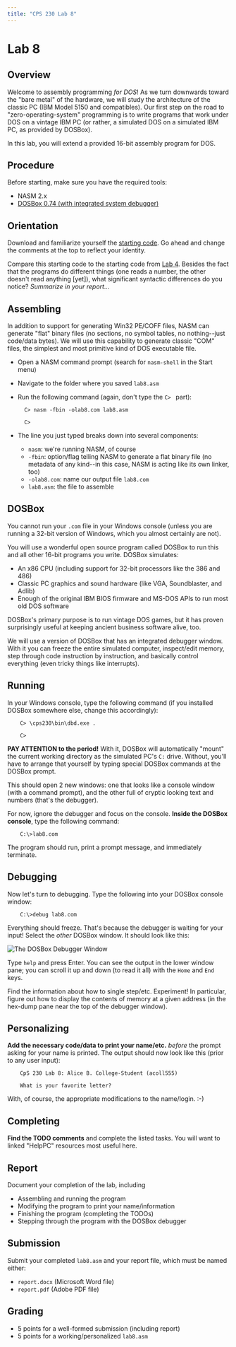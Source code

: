 ```yaml
---
title: "CPS 230 Lab 8"
---
```


# Lab 8
## Overview

Welcome to assembly programming *for DOS*!  As we turn downwards toward the "bare metal" of the hardware, we will study
the architecture of the classic PC (IBM Model 5150 and compatibles).  Our first step on the road to "zero-operating-system"
programming is to write programs that work under DOS on a vintage IBM PC (or rather, a simulated DOS on a simulated IBM PC,
as provided by DOSBox).

In this lab, you will extend a provided 16-bit assembly program for DOS.

## Procedure

Before starting, make sure you have the required tools:

* NASM 2.x
* [DOSBox 0.74 (with integrated system debugger)](/course/bju/content/cps230/downloads/dbd.zip)

## Orientation
 
Download and familiarize yourself the [starting code](/course/bju/content/cps230/downloads/lab8.asm).  Go ahead and change the comments at the top to reflect your identity.

Compare this starting code to the starting code from [Lab 4](/course/bju/content/cps230/labs/lab4).  Besides the fact that the programs do different things (one reads a number,
the other doesn't read anything \[yet\]), what significant syntactic differences do you notice?  *Summarize in your report...*

## Assembling

In addition to support for generating Win32 PE/COFF files, NASM can generate "flat" binary files (no sections, no symbol tables, no nothing--just code/data bytes).
We will use this capability to generate classic "COM" files, the simplest and most primitive kind of DOS executable file.

* Open a NASM command prompt (search for `nasm-shell` in the Start menu)

* Navigate to the folder where you saved `lab8.asm`

* Run the following command (again, don't type the `C> ` part):

        C> nasm -fbin -olab8.com lab8.asm
        
        C>

* The line you just typed breaks down into several components:

    * `nasm`: we're running NASM, of course
    * `-fbin`: option/flag telling NASM to generate a flat binary file (no metadata of any kind--in this case, NASM is acting like its own linker, too)
    * `-olab8.com`: name our output file `lab8.com`
    * `lab8.asm`: the file to assemble

## DOSBox

You cannot run your `.com` file in your Windows console (unless you are running a 32-bit version of Windows, which you almost certainly are not).

You will use a wonderful open source program called DOSBox to run this and all other 16-bit programs you write.  DOSBox simulates:

* An x86 CPU (including support for 32-bit processors like the 386 and 486)
* Classic PC graphics and sound hardware (like VGA, Soundblaster, and Adlib)
* Enough of the original IBM BIOS firmware and MS-DOS APIs to run most old DOS software

DOSBox's primary purpose is to run vintage DOS games, but it has proven surprisingly useful at keeping ancient business software alive, too.

We will use a version of DOSBox that has an integrated debugger window.  With it you can freeze the entire simulated computer, inspect/edit memory,
step through code instruction by instruction, and basically control everything (even tricky things like interrupts).

## Running

In your Windows console, type the following command (if you installed DOSBox somewhere else, change this accordingly):

        C> \cps230\bin\dbd.exe .

        C>

**PAY ATTENTION to the period!**  With it, DOSBox will automatically "mount" the current working directory as the simulated PC's `C:` drive.
Without, you'll have to arrange that yourself by typing special DOSBox commands at the DOSBox prompt.

This should open 2 new windows: one that looks like a console window (with a command prompt), and the other full of cryptic looking text and numbers (that's the debugger).

For now, ignore the debugger and focus on the console.  **Inside the DOSBox console**, type the following command:

        C:\>lab8.com

The program should run, print a prompt message, and immediately terminate.

## Debugging

Now let's turn to debugging.  Type the following into your DOSBox console window:

        C:\>debug lab8.com

Everything should freeze.  That's because the debugger is waiting for your input!  Select the *other* DOSBox window.  It should look like this:

![The DOSBox Debugger Window](/course/bju/content/cps230/images/lab8_debugger_annotated.png)

Type `help` and press Enter.  You can see the output in the lower window pane; you can scroll it up and down (to read it all) with the `Home` and `End` keys.

Find the information about how to single step/etc.  Experiment!  In particular, figure out how to display the contents of memory at a given
address (in the hex-dump pane near the top of the debugger window).


## Personalizing

**Add the necessary code/data to print your name/etc.** *before* the prompt asking for your name is printed.  The output should now look like this (prior to any user input):

        CpS 230 Lab 8: Alice B. College-Student (acoll555)

        What is your favorite letter? 

With, of course, the appropriate modifications to the name/login. :-)

## Completing

**Find the TODO comments** and complete the listed tasks.  You will want to linked "HelpPC" resources most useful here.

## Report

Document your completion of the lab, including

* Assembling and running the program
* Modifying the program to print your name/information
* Finishing the program (completing the TODOs)
* Stepping through the program with the DOSBox debugger


## Submission

Submit your completed `lab8.asm` and your report file, which must be named either:

* `report.docx` (Microsoft Word file)
* `report.pdf` (Adobe PDF file)

## Grading

* 5 points for a well-formed submission (including report)
* 5 points for a working/personalized `lab8.asm` 

